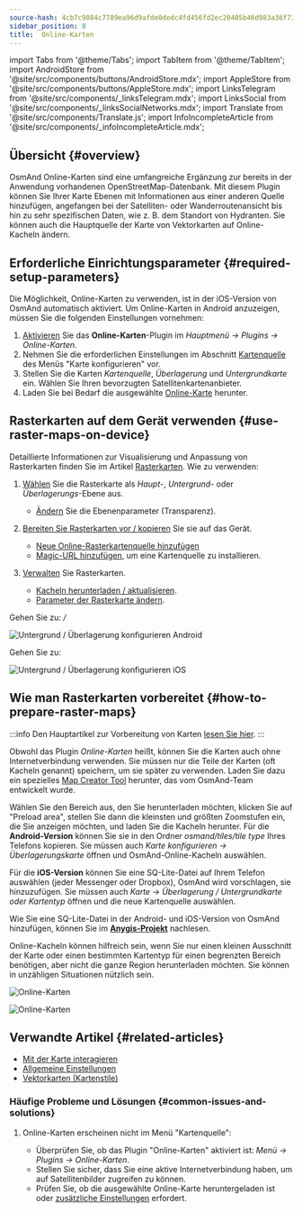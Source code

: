 ```yaml
---
source-hash: 4cb7c9084c7789ea96d9afde0dedc4fd456fd2ec20405b46d983a36f733ea01e
sidebar_position: 8
title:  Online-Karten
---
```

import Tabs from '@theme/Tabs';
import TabItem from '@theme/TabItem';
import AndroidStore from '@site/src/components/buttons/AndroidStore.mdx';
import AppleStore from '@site/src/components/buttons/AppleStore.mdx';
import LinksTelegram from '@site/src/components/_linksTelegram.mdx';
import LinksSocial from '@site/src/components/_linksSocialNetworks.mdx';
import Translate from '@site/src/components/Translate.js';
import InfoIncompleteArticle from '@site/src/components/_infoIncompleteArticle.mdx';



## Übersicht {#overview}

OsmAnd Online-Karten sind eine umfangreiche Ergänzung zur bereits in der Anwendung vorhandenen OpenStreetMap-Datenbank. Mit diesem Plugin können Sie Ihrer Karte Ebenen mit Informationen aus einer anderen Quelle hinzufügen, angefangen bei der Satelliten- oder Wanderroutenansicht bis hin zu sehr spezifischen Daten, wie z. B. dem Standort von Hydranten. Sie können auch die Hauptquelle der Karte von Vektorkarten auf Online-Kacheln ändern.


## Erforderliche Einrichtungsparameter {#required-setup-parameters}

Die Möglichkeit, Online-Karten zu verwenden, ist in der iOS-Version von OsmAnd automatisch aktiviert. Um Online-Karten in Android anzuzeigen, müssen Sie die folgenden Einstellungen vornehmen:

1. [Aktivieren](../plugins/index.md#enable--disable) Sie das **Online-Karten**-Plugin im *Hauptmenü → Plugins → Online-Karten*.
2. Nehmen Sie die erforderlichen Einstellungen im Abschnitt [Kartenquelle](../map/raster-maps.md#select-raster-maps) des Menüs "Karte konfigurieren" vor.
3. Stellen Sie die Karten *Kartenquelle*, *Überlagerung* und *Untergrundkarte* ein. Wählen Sie Ihren bevorzugten Satellitenkartenanbieter.
4. Laden Sie bei Bedarf die ausgewählte [Online-Karte](#how-to-prepare-raster-maps) herunter.


## Rasterkarten auf dem Gerät verwenden {#use-raster-maps-on-device}

Detaillierte Informationen zur Visualisierung und Anpassung von Rasterkarten finden Sie im Artikel [Rasterkarten](../map/raster-maps.md). Wie zu verwenden:

1. [Wählen](../map/raster-maps.md#select-raster-maps) Sie die Rasterkarte als *Haupt*-, *Untergrund*- oder *Überlagerungs*-Ebene aus.
    - [Ändern](../map/raster-maps.md#how-to-use-raster-maps) Sie die Ebenenparameter (Transparenz).

2. [Bereiten Sie Rasterkarten vor / kopieren](../map/raster-maps.md#preparecopy-raster-maps-to-device) Sie sie auf das Gerät.
    - [Neue Online-Rasterkartenquelle hinzufügen](../map/raster-maps.md#add-new-online-raster-map-source)
    - [Magic-URL hinzufügen](../map/raster-maps.md#magic-url-to-install-map-source), um eine Kartenquelle zu installieren.

3. [Verwalten](../map/raster-maps.md#manage-raster-maps) Sie Rasterkarten.
    - [Kacheln herunterladen / aktualisieren](../map/raster-maps.md#download--update-tiles).
    - [Parameter der Rasterkarte ändern](../map/raster-maps.md#change-raster-map-parameters).


<Tabs groupId="operating-systems" queryString="current-os">

<TabItem value="android" label="Android">  

Gehen Sie zu: *<Translate android="true" ids="shared_string_menu,configure_map,layer_overlay"/> / <Translate android="true" ids="layer_underlay"/>*

![Untergrund / Überlagerung konfigurieren Android](@site/static/img/plugins/online-maps/config-underlay-overlay-android.png)

</TabItem>

<TabItem value="ios" label="iOS">  

Gehen Sie zu: *<Translate ios="true" ids="shared_string_menu,configure_map,map_settings_overunder"/>*

![Untergrund / Überlagerung konfigurieren iOS](@site/static/img/plugins/online-maps/config-underlay-overlay-ios.png)

</TabItem>

</Tabs>


## Wie man Rasterkarten vorbereitet {#how-to-prepare-raster-maps}

:::info
Den Hauptartikel zur Vorbereitung von Karten [lesen Sie hier](https://docs.osmand.net/docs/technical/map-creation/create-offline-maps-yourself#raster-maps-advanced).
:::

Obwohl das Plugin *Online-Karten* heißt, können Sie die Karten auch ohne Internetverbindung verwenden. Sie müssen nur die Teile der Karten (oft Kacheln genannt) speichern, um sie später zu verwenden. Laden Sie dazu ein spezielles [Map Creator Tool](http://download.osmand.net/latest-night-build/OsmAndMapCreator-main.zip) herunter, das vom OsmAnd-Team entwickelt wurde.

Wählen Sie den Bereich aus, den Sie herunterladen möchten, klicken Sie auf "Preload area", stellen Sie dann die kleinsten und größten Zoomstufen ein, die Sie anzeigen möchten, und laden Sie die Kacheln herunter.
Für die <b>Android-Version</b> können Sie sie in den Ordner <i>osmand/tiles/*tile type*</i> Ihres Telefons kopieren. Sie müssen auch <i>Karte konfigurieren → Überlagerungskarte</i> öffnen und OsmAnd-Online-Kacheln auswählen.

Für die <b>iOS-Version</b> können Sie eine SQ-Lite-Datei auf Ihrem Telefon auswählen (jeder Messenger oder Dropbox), OsmAnd wird vorschlagen, sie hinzuzufügen. Sie müssen auch <i>Karte → Überlagerung / Untergrundkarte oder Kartentyp</i> öffnen und die neue Kartenquelle auswählen.

Wie Sie eine SQ-Lite-Datei in der Android- und iOS-Version von OsmAnd hinzufügen, können Sie im <a href="https://anygis.ru/Web/Html/Osmand_en"><b>Anygis-Projekt</b></a> nachlesen.


Online-Kacheln können hilfreich sein, wenn Sie nur einen kleinen Ausschnitt der Karte oder einen bestimmten Kartentyp für einen begrenzten Bereich benötigen, aber nicht die ganze Region herunterladen möchten. Sie können in unzähligen Situationen nützlich sein.

![Online-Karten](@site/static/img/plugins/online-maps/map_creator.jpg)

![Online-Karten](@site/static/img/plugins/online-maps/map_creator_menu.jpg)


## Verwandte Artikel {#related-articles}

- [Mit der Karte interagieren](../../user/map/interact-with-map.md)
- [Allgemeine Einstellungen](../../user/personal/global-settings.md)
- [Vektorkarten (Kartenstile)](../../user/map/vector-maps.md)

### Häufige Probleme und Lösungen {#common-issues-and-solutions}

1. Online-Karten erscheinen nicht im Menü "Kartenquelle":  
  
    - Überprüfen Sie, ob das Plugin "Online-Karten" aktiviert ist: *Menü → Plugins → Online-Karten*.  
    - Stellen Sie sicher, dass Sie eine aktive Internetverbindung haben, um auf Satellitenbilder zugreifen zu können.  
    - Prüfen Sie, ob die ausgewählte Online-Karte heruntergeladen ist oder [zusätzliche Einstellungen](../map/raster-maps.md#select-raster-maps) erfordert.